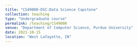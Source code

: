 ```yaml
---
title: "CS49000-DSC:Data Science Capstone"
collection: teaching
type: "Undergraduate course"
permalink: /teaching/CS49000
venue: "Department of Computer Science, Purdue University"
date: 2021-10-15
location: "West Lafayette, IN"
---
```

